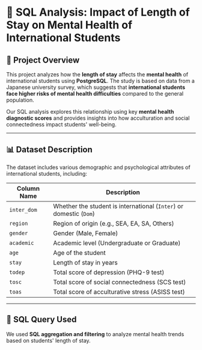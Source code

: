 # 🏫 SQL Analysis: Impact of Length of Stay on Mental Health of International Students

## 📌 Project Overview
This project analyzes how the **length of stay** affects the **mental health** of international students using **PostgreSQL**. The study is based on data from a Japanese university survey, which suggests that **international students face higher risks of mental health difficulties** compared to the general population. 

Our SQL analysis explores this relationship using key **mental health diagnostic scores** and provides insights into how acculturation and social connectedness impact students' well-being.

---

## 📊 Dataset Description
The dataset includes various demographic and psychological attributes of international students, including:

| Column Name  | Description |
|-------------|-------------|
| `inter_dom` | Whether the student is international (`Inter`) or domestic (`Dom`) |
| `region` | Region of origin (e.g., SEA, EA, SA, Others) |
| `gender` | Gender (Male, Female) |
| `academic` | Academic level (Undergraduate or Graduate) |
| `age` | Age of the student |
| `stay` | Length of stay in years |
| `todep` | Total score of depression (PHQ-9 test) |
| `tosc` | Total score of social connectedness (SCS test) |
| `toas` | Total score of acculturative stress (ASISS test) |

---

## 📌 SQL Query Used
We used **SQL aggregation and filtering** to analyze mental health trends based on students' length of stay.
